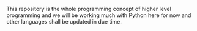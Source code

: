 This repository is the whole programming concept of higher level programming and we will be working much with Python here for now and other languages shall be updated in due time.
